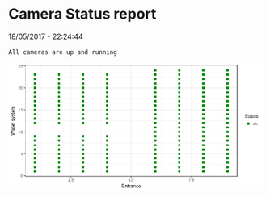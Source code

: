 Camera Status report
================
18/05/2017 - 22:24:44

    All cameras are up and running

![](camreport_files/figure-markdown_github/unnamed-chunk-2-1.png)
